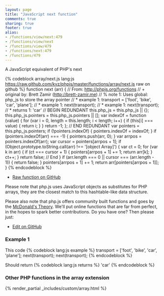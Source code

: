 ```yaml
---
layout: page
title: "JavaScript next function"
comments: true
sharing: true
footer: true
alias:
- /functions/view/next:479
- /functions/view/next
- /functions/view/479
- /functions/next:479
- /functions/479
---
```

<!-- Generated by Rakefile:build -->
A JavaScript equivalent of PHP's next

{% codeblock array/next.js lang:js https://raw.github.com/kvz/phpjs/master/functions/array/next.js raw on github %}
function next (arr) {
  // From: http://phpjs.org/functions
  // +   original by: Brett Zamir (http://brett-zamir.me)
  // %        note 1: Uses global: php_js to store the array pointer
  // *     example 1: transport = ['foot', 'bike', 'car', 'plane'];
  // *     example 1: next(transport);
  // *     example 1: next(transport);
  // *     returns 1: 'car'
  // BEGIN REDUNDANT
  this.php_js = this.php_js || {};
  this.php_js.pointers = this.php_js.pointers || [];
  var indexOf = function (value) {
    for (var i = 0, length = this.length; i < length; i++) {
      if (this[i] === value) {
        return i;
      }
    }
    return -1;
  };
  // END REDUNDANT
  var pointers = this.php_js.pointers;
  if (!pointers.indexOf) {
    pointers.indexOf = indexOf;
  }
  if (pointers.indexOf(arr) === -1) {
    pointers.push(arr, 0);
  }
  var arrpos = pointers.indexOf(arr);
  var cursor = pointers[arrpos + 1];
  if (Object.prototype.toString.call(arr) !== '[object Array]') {
    var ct = 0;
    for (var k in arr) {
      if (ct === cursor + 1) {
        pointers[arrpos + 1] += 1;
        return arr[k];
      }
      ct++;
    }
    return false; // End
  }
  if (arr.length === 0 || cursor === (arr.length - 1)) {
    return false;
  }
  pointers[arrpos + 1] += 1;
  return arr[pointers[arrpos + 1]];
}
{% endcodeblock %}

 - [Raw function on GitHub](https://github.com/kvz/phpjs/blob/master/functions/array/next.js)

Please note that php.js uses JavaScript objects as substitutes for PHP arrays, they are 
the closest match to this hashtable-like data structure. 

Please also note that php.js offers community built functions and goes by the 
[McDonald's Theory](https://medium.com/what-i-learned-building/9216e1c9da7d). We'll put online 
functions that are far from perfect, in the hopes to spark better contributions. 
Do you have one? Then please just: 

 - [Edit on GitHub](https://github.com/kvz/phpjs/edit/master/functions/array/next.js)

### Example 1
This code
{% codeblock lang:js example %}
transport = ['foot', 'bike', 'car', 'plane'];
next(transport);
next(transport);
{% endcodeblock %}

Should return
{% codeblock lang:js returns %}
'car'
{% endcodeblock %}


### Other PHP functions in the array extension
{% render_partial _includes/custom/array.html %}

